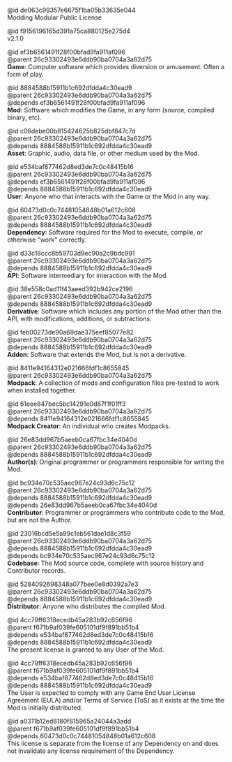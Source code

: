 @id de063c99357e6675f1ba05b33635e044  
Modding Modular Public License  

@id f9156196165d391a75ca880125e275d4  
v2.1.0  

@id ef3b6561491f28f00bfad9fa911af096  
@parent 26c93302493e6ddb90ba0704a3a62d75  
**Game**: Computer software which provides diversion or amusement. Often a form of play.  

@id 8884588b15911b1c692dfdda4c30ead9  
@parent 26c93302493e6ddb90ba0704a3a62d75  
@depends ef3b6561491f28f00bfad9fa911af096  
**Mod**: Software which modifies the Game, in any form (source, compiled binary, etc).  

@id c06debe00b815424625b825dbf847c7d  
@parent 26c93302493e6ddb90ba0704a3a62d75  
@depends 8884588b15911b1c692dfdda4c30ead9  
**Asset**: Graphic, audio, data file, or other medium used by the Mod.  

@id e534baf877462d8ed3de7c0c48415b16  
@parent 26c93302493e6ddb90ba0704a3a62d75  
@depends ef3b6561491f28f00bfad9fa911af096  
@depends 8884588b15911b1c692dfdda4c30ead9  
**User**: Anyone who that interacts with the Game or the Mod in any way.  

@id 60473d0c0c74481054848b01a612c608  
@parent 26c93302493e6ddb90ba0704a3a62d75  
@depends 8884588b15911b1c692dfdda4c30ead9  
**Dependency**: Software required for the Mod to execute, compile, or otherwise "work" correctly.  

@id d33c18ccc8b59703d9ec90a2c9bdc991  
@parent 26c93302493e6ddb90ba0704a3a62d75  
@depends 8884588b15911b1c692dfdda4c30ead9  
**API**: Software intermediary for interaction with the Mod.  

@id 38e558c0ad11f43aeed392b942ce2196  
@parent 26c93302493e6ddb90ba0704a3a62d75  
@depends 8884588b15911b1c692dfdda4c30ead9  
**Derivative**: Software which includes any portion of the Mod other than the API, with modifications, additions, or subtractions.  

@id feb00273de90a69dae375eef85077e82  
@parent 26c93302493e6ddb90ba0704a3a62d75  
@depends 8884588b15911b1c692dfdda4c30ead9  
**Addon**: Software that extends the Mod, but is not a derivative.  

@id 8411e94164312e021666fdf1c8655845  
@parent 26c93302493e6ddb90ba0704a3a62d75  
**Modpack**: A collection of mods and configuration files pre-tested to work when installed together.  

@id 61eee847bec5bc14291e0d87f1f01ff3  
@parent 26c93302493e6ddb90ba0704a3a62d75  
@depends 8411e94164312e021666fdf1c8655845  
**Modpack Creator**: An individual who creates Modpacks.  

@id 26e83dd967b5aeeb0ca67fbc34e4040d  
@parent 26c93302493e6ddb90ba0704a3a62d75  
@depends 8884588b15911b1c692dfdda4c30ead9  
**Author(s)**: Original programmer or programmers responsible for writing the Mod.  

@id bc934e70c535aec967e24c93d6c75c12  
@parent 26c93302493e6ddb90ba0704a3a62d75  
@depends 8884588b15911b1c692dfdda4c30ead9  
@depends 26e83dd967b5aeeb0ca67fbc34e4040d  
**Contributor**: Programmer or programmers who contribute code to the Mod, but are not the Author.  

@id 23016bcd5e5a99c1eb561dae1d8c3f59  
@parent 26c93302493e6ddb90ba0704a3a62d75  
@depends 8884588b15911b1c692dfdda4c30ead9  
@depends bc934e70c535aec967e24c93d6c75c12  
**Codebase**: The Mod source code, complete with source history and Contributor records.  

@id 5284092698348a077bee0e8d0392a7e3  
@parent 26c93302493e6ddb90ba0704a3a62d75  
@depends 8884588b15911b1c692dfdda4c30ead9  
**Distributor**: Anyone who distributes the compiled Mod.  

@id 4cc79ff6318ecedb45a283b92c656f96  
@parent f671b9af039fe605101df9f891bb51b4  
@depends e534baf877462d8ed3de7c0c48415b16  
@depends 8884588b15911b1c692dfdda4c30ead9  
The present license is granted to any User of the Mod.  

@id 4cc79ff6318ecedb45a283b92c656f96  
@parent f671b9af039fe605101df9f891bb51b4  
@depends e534baf877462d8ed3de7c0c48415b16  
@depends 8884588b15911b1c692dfdda4c30ead9  
The User is expected to comply with any Game End User License Agreement (EULA) and/or Terms of Service (ToS) as it exists at the time the Mod is initially distributed.  

@id a0311b12ed8180f815965a24044a3add  
@parent f671b9af039fe605101df9f891bb51b4  
@depends 60473d0c0c74481054848b01a612c608  
This license is separate from the license of any Dependency on and does not invalidate any license requirement of the Dependency.  
